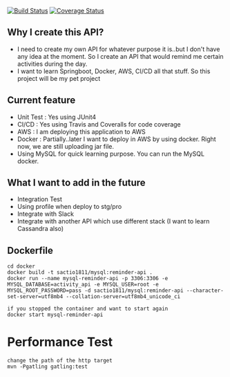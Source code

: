 [![Build Status](https://travis-ci.com/tyo07/ReminderAPI.svg?branch=master)](https:///travis-ci.com/tyo07/ReminderAPI)
[![Coverage Status](https://coveralls.io/repos/github/tyo07/ReminderAPI/badge.svg?branch=master&service=github)](https://coveralls.io/github/tyo07/ReminderAPI?branch=master)

## Why I create this API?
- I need to create my own API for whatever purpose it is..but I don't have any idea at the moment. So I create an API that would remind me certain activities during the day.
- I want to learn Springboot, Docker, AWS, CI/CD all that stuff. So this project will be my pet project


## Current feature
- Unit Test : Yes using JUnit4
- CI/CD : Yes using Travis and Coveralls for code coverage 
- AWS : I am deploying this application to AWS
- Docker : Partially..later I want to deploy in AWS by using docker. Right now, we are still uploading jar file.
- Using MySQL for quick learning purpose. You can run the MySQL docker.

## What I want to add in the future
- Integration Test
- Using profile when deploy to stg/pro
- Integrate with Slack
- Integrate with another API which use different stack (I want to learn Cassandra also)

## Dockerfile
``` 
cd docker
docker build -t sactio1811/mysql:reminder-api .
docker run --name mysql-reminder-api -p 3306:3306 -e MYSQL_DATABASE=activity_api -e MYSQL_USER=root -e MYSQL_ROOT_PASSWORD=pass -d sactio1811/mysql:reminder-api --character-set-server=utf8mb4 --collation-server=utf8mb4_unicode_ci

if you stopped the container and want to start again
docker start mysql-reminder-api
```

# Performance Test

```
change the path of the http target
mvn -Pgatling gatling:test

```